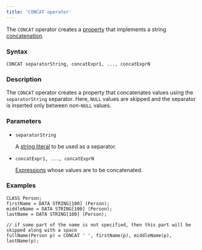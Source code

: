 ```yaml
---
title: 'CONCAT operator'
---
```


The `CONCAT` operator creates a [property](Properties.md) that implements a string [concatenation](String_operators_+_CONCAT_SUBSTRING.md).

### Syntax

    CONCAT separatorString, concatExpr1, ..., concatExprN

### Description

The `CONCAT` operator creates a property that concatenates values using the `separatorString` separator. Here, `NULL` values are skipped and the separator is inserted only between non-`NULL` values.

### Parameters

- `separatorString`

    A [string literal](Literals.md#strliteral) to be used as a separator.

- `concatExpr1, ..., concatExprN`

    [Expressions](Expression.md) whose values are to be concatenated.

### Examples

```lsf
CLASS Person;
firstName = DATA STRING[100] (Person);
middleName = DATA STRING[100] (Person);
lastName = DATA STRING[100] (Person);

// if some part of the name is not specified, then this part will be skipped along with a space
fullName(Person p) = CONCAT ' ', firstName(p), middleName(p), lastName(p);     
```
